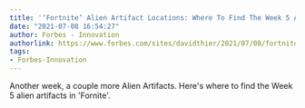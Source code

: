 ```yaml
---
title: '‘Fortnite’ Alien Artifact Locations: Where To Find The Week 5 Alien Artifacts'
date: "2021-07-08 16:54:27"
author: Forbes - Innovation
authorlink: https://www.forbes.com/sites/davidthier/2021/07/08/fortnite-alien-artifact-locations-where-to-find-the-week-5-alien-artifacts/
tags:
- Forbes-Innovation
---
```

Another week, a couple more Alien Artifacts. Here's where to find the Week 5 alien artifacts in 'Fornite'.